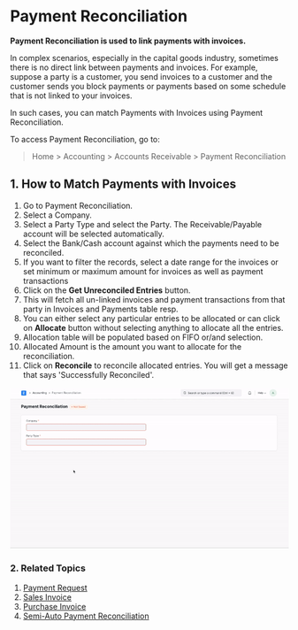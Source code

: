 
# Payment Reconciliation


**Payment Reconciliation is used to link payments with invoices.**


In complex scenarios, especially in the capital goods industry, sometimes there is no direct link between payments and invoices. For example, suppose a party is a customer, you send invoices to a customer and the customer sends you block payments or payments based on some schedule that is not linked to your invoices.


In such cases, you can match Payments with Invoices using Payment Reconciliation.


To access Payment Reconciliation, go to:



> 
> Home > Accounting > Accounts Receivable > Payment Reconciliation
> 
> 
> 


## 1. How to Match Payments with Invoices


1. Go to Payment Reconciliation.
2. Select a Company.
3. Select a Party Type and select the Party. The Receivable/Payable account will be selected automatically.
4. Select the Bank/Cash account against which the payments need to be reconciled.
5. If you want to filter the records, select a date range for the invoices or set minimum or maximum amount for invoices as well as payment transactions
6. Click on the **Get Unreconciled Entries** button.
7. This will fetch all un-linked invoices and payment transactions from that party in Invoices and Payments table resp.
8. You can either select any particular entries to be allocated or can click on **Allocate** button without selecting anything to allocate all the entries.
9. Allocation table will be populated based on FIFO or/and selection.
10. Allocated Amount is the amount you want to allocate for the reconciliation.
11. Click on **Reconcile** to reconcile allocated entries. You will get a message that says 'Successfully Reconciled'.


![Payment Reconciliation Tool](/files/payment_recon.gif)


### 2. Related Topics


1. [Payment Request](/docs/v13/user/manual/en/accounts/payment-request)
2. [Sales Invoice](/docs/v13/user/manual/en/accounts/sales-invoice)
3. [Purchase Invoice](/docs/v13/user/manual/en/accounts/purchase-invoice)
4. [Semi-Auto Payment Reconciliation](/docs/v14/user/manual/en/accounts/semi-auto-payment-reconciliation)


